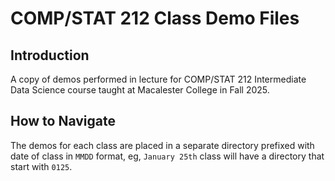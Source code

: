 # COMP/STAT 212 Class Demo Files

## Introduction

A copy of demos performed in lecture for COMP/STAT 212 Intermediate Data Science course taught at Macalester College in Fall 2025.


## How to Navigate

The demos for each class are placed in a separate directory prefixed with date of class in `MMDD` format, eg, `January 25th` class will have a directory that start with `0125`.

